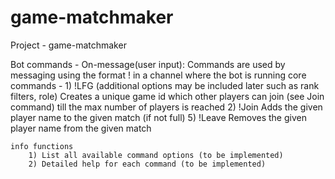 # game-matchmaker

Project - game-matchmaker 

Bot commands - 
On-message(user input): Commands are used by messaging using the format !<command-name> in a channel where the bot is running
    core commands -
        1) !LFG <game-name> <max no.of players> (additional options may be included later such as rank filters, role)
            Creates a unique game id which other players can join (see Join command) till the max number of players is reached
        2) !Join <match-id> <player-name>
            Adds the given player name to the given match (if not full) 
        5) !Leave <match-id> <player-name>
            Removes the given player name from the given match

    info functions
        1) List all available command options (to be implemented)
        2) Detailed help for each command (to be implemented)

